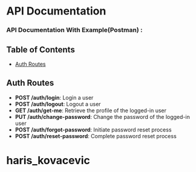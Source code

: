 # API Documentation

### API Documentation With Example(Postman) : 

## Table of Contents
- [Auth Routes](#auth-routes)


## Auth Routes
- **POST /auth/login**: Login a user
- **POST /auth/logout**: Logout a user
- **GET /auth/get-me**: Retrieve the profile of the logged-in user
- **PUT /auth/change-password**: Change the password of the logged-in user
- **POST /auth/forgot-password**: Initiate password reset process
- **POST /auth/reset-password**: Complete password reset process
# haris_kovacevic
